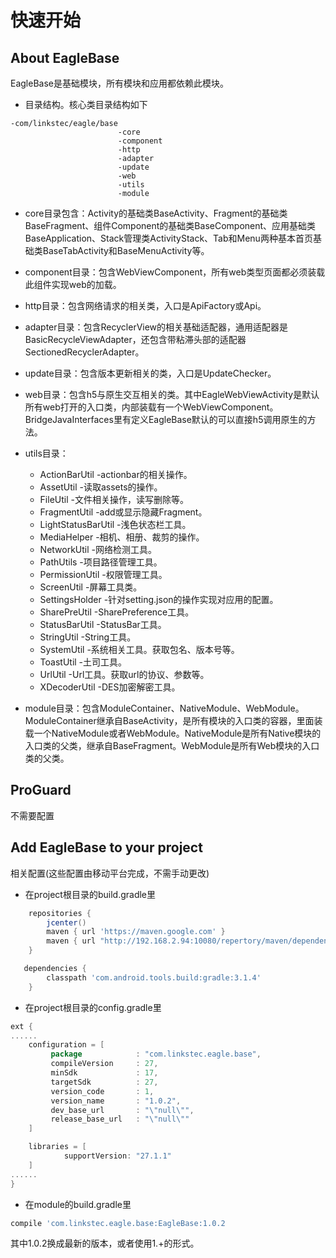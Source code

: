 # 快速开始


## About EagleBase

EagleBase是基础模块，所有模块和应用都依赖此模块。

* 目录结构。核心类目录结构如下

```
-com/linkstec/eagle/base
					    -core
						-component
						-http
						-adapter
						-update
						-web
						-utils
						-module
```

* core目录包含：Activity的基础类BaseActivity、Fragment的基础类BaseFragment、组件Component的基础类BaseComponent、应用基础类
	BaseApplication、Stack管理类ActivityStack、Tab和Menu两种基本首页基础类BaseTabActivity和BaseMenuActivity等。

* component目录：包含WebViewComponent，所有web类型页面都必须装载此组件实现web的加载。

* http目录：包含网络请求的相关类，入口是ApiFactory或Api。

* adapter目录：包含RecyclerView的相关基础适配器，通用适配器是BasicRecycleViewAdapter，还包含带粘滞头部的适配器SectionedRecyclerAdapter。

* update目录：包含版本更新相关的类，入口是UpdateChecker。

* web目录：包含h5与原生交互相关的类。其中EagleWebViewActivity是默认所有web打开的入口类，内部装载有一个WebViewComponent。
BridgeJavaInterfaces里有定义EagleBase默认的可以直接h5调用原生的方法。

* utils目录：

	- ActionBarUtil -actionbar的相关操作。
	- AssetUtil -读取assets的操作。
	- FileUtil -文件相关操作，读写删除等。
	- FragmentUtil -add或显示隐藏Fragment。
	- LightStatusBarUtil -浅色状态栏工具。
	- MediaHelper -相机、相册、裁剪的操作。
	- NetworkUtil -网络检测工具。
	- PathUtils -项目路径管理工具。
	- PermissionUtil -权限管理工具。
	- ScreenUtil -屏幕工具类。
	- SettingsHolder -针对setting.json的操作实现对应用的配置。
	- SharePreUtil -SharePreference工具。
	- StatusBarUtil -StatusBar工具。
	- StringUtil -String工具。
	- SystemUtil -系统相关工具。获取包名、版本号等。
	- ToastUtil -土司工具。
	- UrlUtil -Url工具。获取url的协议、参数等。
	- XDecoderUtil -DES加密解密工具。

* module目录：包含ModuleContainer、NativeModule、WebModule。ModuleContainer继承自BaseActivity，是所有模块的入口类的容器，里面装载一个NativeModule或者WebModule。NativeModule是所有Native模块的入口类的父类，继承自BaseFragment。WebModule是所有Web模块的入口类的父类。

## ProGuard
不需要配置

## Add EagleBase to your project
相关配置(这些配置由移动平台完成，不需手动更改)
* 在project根目录的build.gradle里

```groovy
    repositories {
        jcenter()
        maven { url 'https://maven.google.com' }
        maven { url "http://192.168.2.94:10080/repertory/maven/dependency/raw/master/" }
    }

   dependencies {
        classpath 'com.android.tools.build:gradle:3.1.4'
    }
```

* 在project根目录的config.gradle里


```groovy
ext {
......
    configuration = [
         package            : "com.linkstec.eagle.base",
         compileVersion     : 27,
         minSdk             : 17,
         targetSdk          : 27,
         version_code       : 1,
         version_name       : "1.0.2",
         dev_base_url       : "\"null\"",
         release_base_url   : "\"null\""
    ]

    libraries = [
            supportVersion: "27.1.1"
    ]
......
}
```

* 在module的build.gradle里

```groovy
compile 'com.linkstec.eagle.base:EagleBase:1.0.2
```

其中1.0.2换成最新的版本，或者使用1.+的形式。
